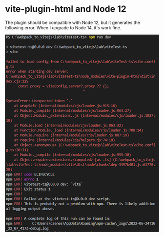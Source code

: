 
# vite-plugin-html and Node 12




The plugin should be compatible with Node 12, but it generates the following error. When I upgrade to Node 14, it's work fine.

![error with node 12](https://github.com/CarolineSenes/VitePluginHtml/blob/master/assets/error_node12_vite-plugin-html.PNG)
